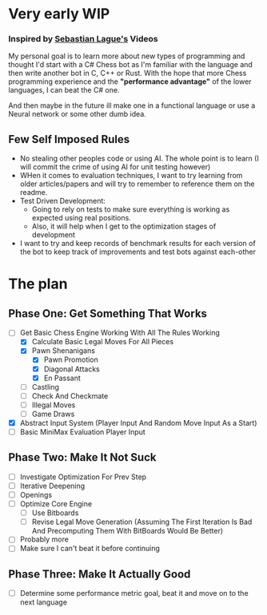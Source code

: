 ﻿# Very early WIP

### Inspired by [Sebastian Lague's](https://github.com/SebLague/Chess-Coding-Adventure) Videos

My personal goal is to learn more about new types of programming and thought I'd start 
with a C# Chess bot as I'm familiar with the language and then write another bot in C, 
C++ or Rust. With the hope that more Chess programming experience and the **"performance advantage"** 
of the lower languages, I can beat the C# one.

And then maybe in the future ill make one in a functional language or use a Neural network or some other dumb idea.

## Few Self Imposed Rules
 - No stealing other peoples code or using AI. The whole point is to learn (I will commit the crime of using AI for unit testing however)
 - WHen it comes to evaluation techniques, I want to try learning from older articles/papers and will try to remember to reference them on the readme.
 - Test Driven Development:
   - Going to rely on tests to make sure everything is working as expected using real positions.
   - Also, it will help when I get to the optimization stages of development
 - I want to try and keep records of benchmark results for each version of the bot to keep track of improvements and test bots against each-other

# The plan
## Phase One: Get Something That Works
 - [ ] Get Basic Chess Engine Working With All The Rules Working
   - [x] Calculate Basic Legal Moves For All Pieces
   - [x] Pawn Shenanigans
     - [x] Pawn Promotion
     - [x] Diagonal Attacks
     - [x] En Passant
   - [ ] Castling
   - [ ] Check And Checkmate
   - [ ] Illegal Moves
   - [ ] Game Draws
 - [x] Abstract Input System (Player Input And Random Move Input As a Start) 
 - [ ] Basic MiniMax Evaluation Player Input

## Phase Two: Make It Not Suck
 - [ ] Investigate Optimization For Prev Step
 - [ ] Iterative Deepening
 - [ ] Openings
 - [ ] Optimize Core Engine
   - [ ] Use Bitboards
   - [ ] Revise Legal Move Generation (Assuming The First Iteration Is Bad And Precomputing Them With BitBoards Would Be Better)
 - [ ] Probably more
 - [ ] Make sure I can't beat it before continuing

## Phase Three: Make It Actually Good
- [ ] Determine some performance metric goal, beat it and move on to the next language